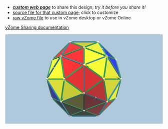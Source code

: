 
 - [***custom web page***][post] to share this design; *try it before you share it!*
 - [source file for that custom page][source]; click to customize
 - [raw vZome file][raw] to use in vZome desktop or vZome Online

[vZome Sharing documentation](https://vzome.github.io/vzome/sharing.html#how-it-works)

![Image](<Keplers-Kosmos-Revisited-Hull-Coloured.png>)


[post]: <https://ThynStyx.github.io/vzome-sharing/2022/02/04/Keplers-Kosmos-Revisited-Hull-Coloured-21-33-51.html>
[source]: <https://github.com/ThynStyx/vzome-sharing/edit/main/_posts/2022-02-04-Keplers-Kosmos-Revisited-Hull-Coloured-21-33-51.md>
[raw]: <https://raw.githubusercontent.com/ThynStyx/vzome-sharing/main/2022/02/04/21-33-51-Keplers-Kosmos-Revisited-Hull-Coloured/Keplers-Kosmos-Revisited-Hull-Coloured.vZome>